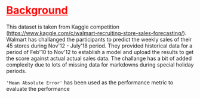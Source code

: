 # <span style="color:red"><u>Background</u></span>
This dataset is taken from Kaggle competition (https://www.kaggle.com/c/walmart-recruiting-store-sales-forecasting/).
Walmart has challanged the participants to predict the weekly sales of their 45 stores during Nov'12 - July'18 period. They provided historical data for a period of Feb'10 to Nov'12 to establish a model and upload the results to get the score against actual actual sales data. The challange has a bit of added complexity due to lots of missing data for markdowns during special holiday periods.

`'Mean Absolute Error'` has been used as the performance metric to evaluate the performance
